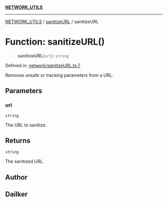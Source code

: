 [**NETWORK_UTILS**](../../README.md)

***

[NETWORK_UTILS](../../README.md) / [sanitizeURL](../README.md) / sanitizeURL

# Function: sanitizeURL()

> **sanitizeURL**(`url`): `string`

Defined in: [network/sanitizeURL.ts:7](https://github.com/dailker/everyutil/blob/26e2bb73429918cf0d08899e9efd90b82a42c92e/src/network/sanitizeURL.ts#L7)

Removes unsafe or tracking parameters from a URL.

## Parameters

### url

`string`

The URL to sanitize.

## Returns

`string`

The sanitized URL.

## Author

## Dailker
